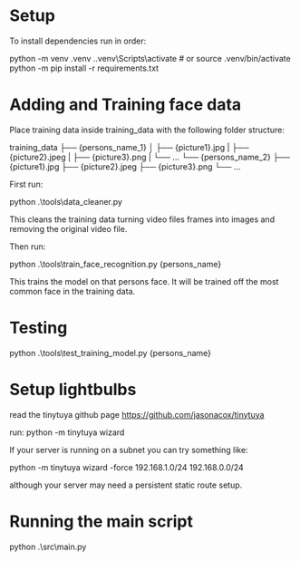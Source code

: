 # Setup

To install dependencies run in order:

python -m venv .venv
.\.venv\Scripts\activate  # or source .venv/bin/activate
python -m pip install -r requirements.txt


# Adding and Training face data

Place training data inside training_data with the following folder structure:

training_data
├── {persons_name_1}
│   ├── {picture1}.jpg
|   ├── {picture2}.jpeg
|   ├── {picture3}.png
|   └── ...
└── {persons_name_2}
    ├── {picture1}.jpg
    ├── {picture2}.jpeg
    ├── {picture3}.png
    └── ...

First run:

python .\tools\data_cleaner.py

This cleans the training data turning video files frames into images and removing the original video file.

Then run:

python .\tools\train_face_recognition.py {persons_name}

This trains the model on that persons face. It will be trained off the most common face in the training data.

# Testing

python .\tools\test_training_model.py {persons_name}


# Setup lightbulbs

read the tinytuya github page
https://github.com/jasonacox/tinytuya

run:
python -m tinytuya wizard

If your server is running on a subnet you can try something like:

python -m tinytuya wizard -force 192.168.1.0/24 192.168.0.0/24

although your server may need a persistent static route setup.


# Running the main script

python .\src\main.py